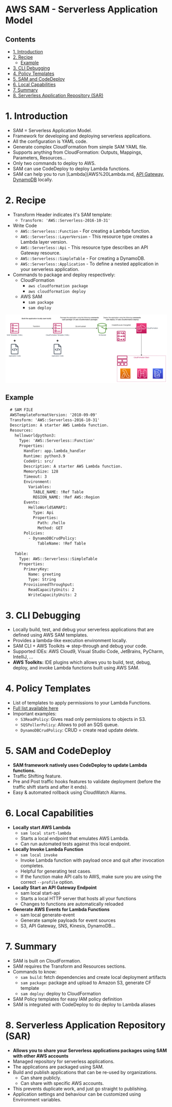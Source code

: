 # AWS SAM - Serverless Application Model <!-- omit in toc -->

## Contents <!-- omit in toc -->

- [1. Introduction](#1-introduction)
- [2. Recipe](#2-recipe)
  - [Example](#example)
- [3. CLI Debugging](#3-cli-debugging)
- [4. Policy Templates](#4-policy-templates)
- [5. SAM and CodeDeploy](#5-sam-and-codedeploy)
- [6. Local Capabilities](#6-local-capabilities)
- [7. Summary](#7-summary)
- [8. Serverless Application Repository (SAR)](#8-serverless-application-repository-sar)

# 1. Introduction

- SAM = Serverless Application Model.
- Framework for developing and deploying serverless applications.
- All the configuration is YAML code.
- Generate complex CloudFormation from simple SAM YAML file.
- Supports anything from CloudFormation: Outputs, Mappings, Parameters, Resources...
- Only two commands to deploy to AWS.
- SAM can use CodeDeploy to deploy Lambda functions.
- SAM can help you to run [Lambda](AWS%20Lambda.md, [API Gateway](AWS%20API%20Gateway.md), [DynamoDB](AWS%20DynamoDB.md) locally.

# 2. Recipe

- Transform Header indicates it's SAM template:
  - `Transform: 'AWS::Serverless-2016-10-31'`
- Write Code
  - `AWS::Serverless::Function` - For creating a Lambda function.
  - `AWS::Serverless::LayerVersion` - This resource type creates a Lambda layer version.
  - `AWS::Serverless::Api` - This resource type describes an API Gateway resource.
  - `AWS::Serverless::SimpleTable` - For creating a DynamoDB.
  - `AWS::Serverless::Application` - To define a nested application in your serverless application.
- Commands to package and deploy respectively:
  - CloudFormation
    - `aws cloudformation package`
    - `aws cloudformation deploy`
  - AWS SAM
    - `sam package`
    - `sam deploy`

![SAM Deployment](Images/AWSSAMDeployment.png)

## Example

```
  # SAM FILE
  AWSTemplateFormatVersion: '2010-09-09'
  Transform: 'AWS::Serverless-2016-10-31'
  Description: A starter AWS Lambda function.
  Resources:
    helloworldpython3:
      Type: 'AWS::Serverless::Function'
      Properties:
        Handler: app.lambda_handler
        Runtime: python3.9
        CodeUri: src/
        Description: A starter AWS Lambda function.
        MemorySize: 128
        Timeout: 3
        Environment:
          Variables:
            TABLE_NAME: !Ref Table
            REGION_NAME: !Ref AWS::Region
        Events:
          HelloWorldSAMAPI:
            Type: Api
            Properties:
              Path: /hello
              Method: GET
        Policies:
          - DynamoDBCrudPolicy:
              TableName: !Ref Table

    Table:
      Type: AWS::Serverless::SimpleTable
      Properties:
        PrimaryKey:
          Name: greeting
          Type: String
        ProvisionedThroughput:
          ReadCapacityUnits: 2
          WriteCapacityUnits: 2
```

# 3. CLI Debugging

- Locally build, test, and debug your serverless applications that are defined using AWS SAM templates.
- Provides a lambda-like execution environment locally.
- SAM CLI + AWS Toolkits => step-through and debug your code.
- Supported IDEs: AWS Cloud9, Visual Studio Code, JetBrains, PyCharm, IntelliJ, ...
- **AWS Toolkits:** IDE plugins which allows you to build, test, debug, deploy, and invoke Lambda functions built using AWS SAM.

# 4. Policy Templates

- List of templates to apply permissions to your Lambda Functions.
- [Full list available here](https://docs.aws.amazon.com/serverless-application-model/latest/developerguide/serverless-policy-templates.html)
- Important examples:
  - `S3ReadPolicy`: Gives read only permissions to objects in S3.
  - `SQSPollerPolicy`: Allows to poll an SQS queue.
  - `DynamoDBCrudPolicy`: CRUD = create read update delete.

# 5. SAM and CodeDeploy

- **SAM framework natively uses CodeDeploy to update Lambda functions.**
- Traffic Shifting feature.
- Pre and Post traffic hooks features to validate deployment (before the traffic shift starts and after it ends).
- Easy & automated rollback using CloudWatch Alarms.

# 6. Local Capabilities

- **Locally start AWS Lambda**
  - `sam local start-lambda`
  - Starts a local endpoint that emulates AWS Lambda.
  - Can run automated tests against this local endpoint.
- **Locally Invoke Lambda Function**
  - `sam local invoke`
  - Invoke Lambda function with payload once and quit after invocation completes.
  - Helpful for generating test cases.
  - If the function make API calls to AWS, make sure you are using the correct `--profile` option.
- **Locally Start an API Gateway Endpoint**
  - sam local start-api
  - Starts a local HTTP server that hosts all your functions
  - Changes to functions are automatically reloaded
- **Generate AWS Events for Lambda Functions**
  - sam local generate-event
  - Generate sample payloads for event sources
  - S3, API Gateway, SNS, Kinesis, DynamoDB...

# 7. Summary

- SAM is built on CloudFormation.
- SAM requires the Transform and Resources sections.
- Commands to know:
  - `sam build`: fetch dependencies and create local deployment artifacts
  - `sam package`: package and upload to Amazon S3, generate CF template
  - `sam deploy`: deploy to CloudFormation
- SAM Policy templates for easy IAM policy definition
- SAM is integrated with CodeDeploy to do deploy to Lambda aliases

# 8. Serverless Application Repository (SAR)

- **Allows you to share your Serverless applications packages using SAM with other AWS accounts**
- Managed repository for serverless applications.
- The applications are packaged using SAM.
- Build and publish applications that can be re-used by organizations.
  - Can share publicly.
  - Can share with specific AWS accounts.
- This prevents duplicate work, and just go straight to publishing.
- Application settings and behaviour can be customized using Environment variables.

